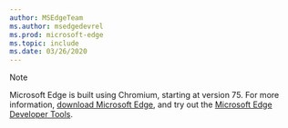 ```yaml
---
author: MSEdgeTeam
ms.author: msedgedevrel
ms.prod: microsoft-edge
ms.topic: include
ms.date: 03/26/2020
---
```

> [!NOTE]
> Microsoft Edge is built using Chromium, starting at version 75.  For more information, [download Microsoft Edge](https://www.microsoft.com/edge), and try out the [Microsoft Edge Developer Tools](/microsoft-edge/devtools-guide-chromium).

<!-- image links -->

<!-- links -->
[DevtoolsGuideChromium]: /microsoft-edge/devtools-guide-chromium "Microsoft Edge Developer Tools"

[MicrosoftEdge]: https://www.microsoft.com/edge "Download Microsoft Edge Browser | Microsoft"
